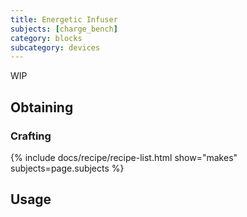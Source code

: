 ```yaml
---
title: Energetic Infuser
subjects: [charge_bench]
category: blocks
subcategory: devices
---
```


WIP

Obtaining
---------

### Crafting
{% include docs/recipe/recipe-list.html show="makes" subjects=page.subjects %}

Usage
-----
